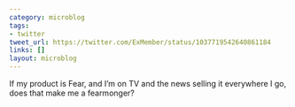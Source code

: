```yaml
---
category: microblog
tags:
- twitter
tweet_url: https://twitter.com/ExMember/status/1037719542640861184
links: []
layout: microblog
---
```

If my product is Fear, and I’m on TV and the news selling it everywhere I go, does that make me a fearmonger?
